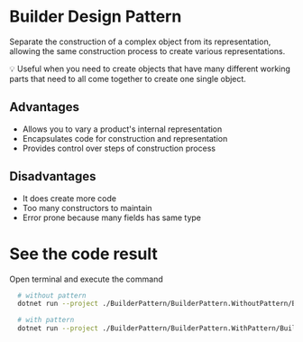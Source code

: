 ﻿# Builder Design Pattern

Separate the construction of a complex object from its representation, allowing the same construction process to create various representations.

💡 Useful when you need to create objects that have many different working parts that need to all come together to create one single object.

## Advantages

- Allows you to vary a product's internal representation
- Encapsulates code for construction and representation
- Provides control over steps of construction process

## Disadvantages

- It does create more code
- Too many constructors to maintain
- Error prone because many fields has same type

# See the code result

Open terminal and execute the command

```bash
  # without pattern
  dotnet run --project ./BuilderPattern/BuilderPattern.WithoutPattern/BuilderPattern.WithoutPattern.csproj

  # with pattern
  dotnet run --project ./BuilderPattern/BuilderPattern.WithPattern/BuilderPattern.WithPattern.csproj
```